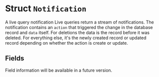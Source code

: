 # Struct `Notification`

A live query notification
Live queries return a stream of notifications. The notification contains an `action` that triggered the change in the database record and `data` itself.
For deletions the data is the record before it was deleted. For everything else, it's the newly created record or updated record depending on whether
the action is create or update.

## Fields

Field information will be available in a future version.


